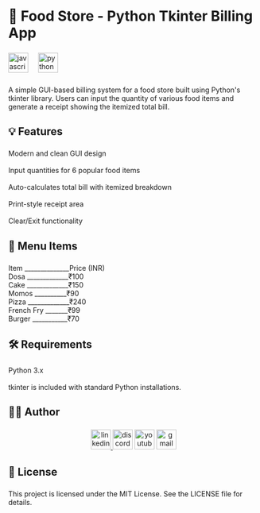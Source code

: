 <h1 align="left">🛒 Food Store - Python Tkinter Billing App</h1>

###

<div align="left">
  <img src="https://img.shields.io/badge/JavaScript-F7DF1E?logo=javascript&logoColor=black&style=for-the-badge" height="40" alt="javascript logo"  />
  <img width="12" />
  <img src="https://img.shields.io/badge/Python-3776AB?logo=python&logoColor=white&style=for-the-badge" height="40" alt="python logo"  />
</div>

###

<p align="left">A simple GUI-based billing system for a food store built using Python's tkinter library. Users can input the quantity of various food items and generate a receipt showing the itemized total bill.</p>

###

<h2 align="left">💡 Features</h2>

###

<p align="left">Modern and clean GUI design<br><br>Input quantities for 6 popular food items<br><br>Auto-calculates total bill with itemized breakdown<br><br>Print-style receipt area<br><br>Clear/Exit functionality</p>

###

<h2 align="left">🧾 Menu Items</h2>

###

<p align="left">Item ______________Price (INR)<br>Dosa _____________₹100<br>Cake _____________₹150<br>Momos __________₹90<br>Pizza _____________₹240<br>French Fry _______₹99<br>Burger ___________₹70</p>

###

<h2 align="left">🛠️ Requirements</h2>

###

<p align="left">Python 3.x<br><br>tkinter is included with standard Python installations.</p>

###

<h2 align="left">🧑‍💻 Author</h2>

###

<div align="center">
  <a href="https://www.linkedin.com/in/developwithanand/" target="_blank">
    <img src="https://img.shields.io/static/v1?message=LinkedIn&logo=linkedin&label=&color=0077B5&logoColor=white&labelColor=&style=for-the-badge" height="40" alt="linkedin logo"  />
  </a>
  <img src="https://img.shields.io/static/v1?message=Discord&logo=discord&label=&color=7289DA&logoColor=white&labelColor=&style=for-the-badge" height="40" alt="discord logo"  />
  <img src="https://img.shields.io/static/v1?message=Youtube&logo=youtube&label=&color=FF0000&logoColor=white&labelColor=&style=for-the-badge" height="40" alt="youtube logo"  />
  <a href="tusharanand2307@gmail.com " target="_blank">
    <img src="https://img.shields.io/static/v1?message=Gmail&logo=gmail&label=&color=D14836&logoColor=white&labelColor=&style=for-the-badge" height="40" alt="gmail logo"  />
  </a>
</div>

###

<h2 align="left">📃 License</h2>

###

<p align="left">This project is licensed under the MIT License. See the LICENSE file for details.</p>

###
